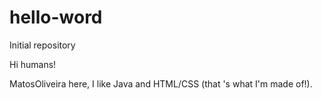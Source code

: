 # hello-word
Initial repository

Hi humans!

MatosOliveira here, I like Java and HTML/CSS (that 's what I'm made of!).
